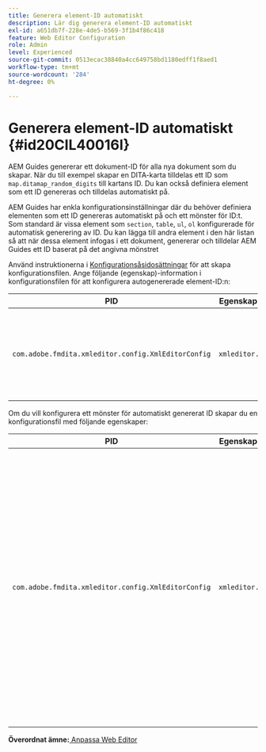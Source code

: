 ```yaml
---
title: Generera element-ID automatiskt
description: Lär dig generera element-ID automatiskt
exl-id: a651db7f-228e-4de5-b569-3f1b4f86c418
feature: Web Editor Configuration
role: Admin
level: Experienced
source-git-commit: 0513ecac38840a4cc649758bd1180edff1f8aed1
workflow-type: tm+mt
source-wordcount: '284'
ht-degree: 0%

---
```


# Generera element-ID automatiskt {#id20CIL40016I}

AEM Guides genererar ett dokument-ID för alla nya dokument som du skapar. När du till exempel skapar en DITA-karta tilldelas ett ID som `map.ditamap_random_digits` till kartans ID. Du kan också definiera element som ett ID genereras och tilldelas automatiskt på.

AEM Guides har enkla konfigurationsinställningar där du behöver definiera elementen som ett ID genereras automatiskt på och ett mönster för ID:t. Som standard är vissa element som `section`, `table`, `ul`, `ol` konfigurerade för automatisk generering av ID. Du kan lägga till andra element i den här listan så att när dessa element infogas i ett dokument, genererar och tilldelar AEM Guides ett ID baserat på det angivna mönstret

Använd instruktionerna i [Konfigurationsåsidosättningar](download-install-additional-config-override.md#) för att skapa konfigurationsfilen. Ange följande \(egenskap\)-information i konfigurationsfilen för att konfigurera autogenererade element-ID:n:

| PID | Egenskapsnyckel | Egenskapsvärde |
|---|------------|--------------|
| `com.adobe.fmdita.xmleditor.config.XmlEditorConfig` | `xmleditor.classes` | Ange en kommaavgränsad lista med element. <br> **Standardvärde**: `"topic, section, table, simpletable, fig, image, ul, ol"` |

Om du vill konfigurera ett mönster för automatiskt genererat ID skapar du en konfigurationsfil med följande egenskaper:

| PID | Egenskapsnyckel | Egenskapsvärde |
|---|------------|--------------|
| `com.adobe.fmdita.xmleditor.config.XmlEditorConfig` | `xmleditor.pattern` | Standardvärdet för det här fältet är `${elementName}_${id}`. Värdet `${elementName}` ersätts med elementets namn. Variabeln `${id}` genererar ett sekventiellt nummer för elementet. Om du till exempel tilldelar styckeelementet ett automatiskt genererat ID:n får det första stycket i avsnittet eller dokumentet ett ID som p\_1, nästa stycke får p\_2 osv. I ett annat dokument startar dock ID-genereringsprocessen om. Det innebär att i ett annat dokument kan ID:n som p\_1 och p\_2 tilldelas styckeelement. **Standardvärde**: ``${elementName}_${id}`` |

**Överordnat ämne:**[ Anpassa Web Editor](conf-web-editor.md)
